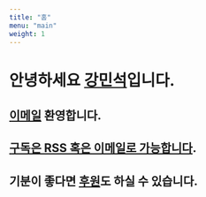 ```yaml
---
title: "홈"
menu: "main"
weight: 1
---
```

<style>
  ul {
   list-style: none;
  }
  main {
    border-style: outset;
  }
</style>

# 안녕하세요 [강민석](https://kangminsuk.com/about)입니다.

## [이메일](https://letterbird.co/kang) 환영합니다.  
## [구독은 RSS 혹은 이메일로 가능합니다](https://kangminsuk.com/ko/subscribe).  
## 기분이 좋다면 [후원](https://buy.stripe.com/7sIeWh0Crbe67hS4gh)도 하실 수 있습니다.